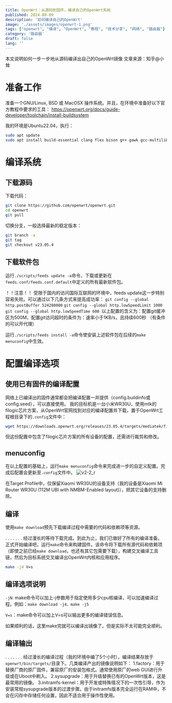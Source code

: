 ```yaml
---
title: OpenWrt：从源码到固件，编译自己的OpenWrt系统
published: 2024-08-09
description: '如何编译自己的OpenWrt'
image: './assets/images/openwrt-1.png'
tags: ["openwrt", "编译", "OpenWrt", "教程", "技术分享", "网络", "路由器"]
category: '路由器'
draft: false 
lang: ''
---
```



本文说明如何一步一步地从源码编译出自己的OpenWrt镜像
文章来源：知乎@小耸

# 准备工作
准备一个GNU/Linux, BSD 或 MacOSX 操作系统。并且，在环境中准备好以下官方教程中要求的工具：
https://openwrt.org/docs/guide-developer/toolchain/install-buildsystem

我的环境是Ubuntu22.04，执行：
```sh
sudo apt update 
sudo apt install build-essential clang flex bison g++ gawk gcc-multilib g++-multilib gettext git libncurses-dev libssl-dev python3-distutils rsync unzip zlib1g-dev file wget
```

# 编译系统
## 下载源码
下载代码：
```sh
git clone https://github.com/openwrt/openwrt.git
cd openwrt
git pull
```
切换分支，一般选择最新的稳定版本：
```sh
git branch -a
git tag
git checkout v23.05.4
```
## 下载软件包
运行`./scripts/feeds update -a`命令，下载或更新在`feeds.conf/feeds.conf.default`中定义的所有最新软件包。

！！注意！！
受限于国内的访问国际互联网的环境中，feeds update这一步特别容易失败。可以通过以下几条方式来提高成功率：
`git config --global http.postBuffer 524288000` `git config --global http.lowSpeedLimit 1000` `git config --global http.lowSpeedTime 600 `以上配置的含义为：配置git缓冲区为500M，配置git访问超时的条件为：速率小于1KB/s，且持续600秒
（有条件的可以开代理）

运行`./scripts/feeds install -a`命令使安装上述软件包在后续的`make menuconfig`中生效。

# 配置编译选项
## 使用已有固件的编译配置
网络上已编译出的固件通常都会把编译配置一并提供（config.buildinfo或config.seed），可以直接使用。
我的目标机是一台小米WR30U，使用mtk的filogic芯片方案，从OpenWrt官网找到对应的编译配置并下载，置于OpenWrt工程根目录下的`.config`文件中：
```sh
wget https://downloads.openwrt.org/releases/23.05.4/targets/mediatek/filogic/config.buildinfo -O .config
```
但这份配置中包含了filogic芯片方案的所有设备的配置，还需进行裁剪和修改。

## menuconfig
在以上配置的基础上，运行`make menuconfig`命令来完成进一步的自定义配置。完成后配置会更新至`.config`文件中。
![v2-2_r](https://pic1.zhimg.com/v2-2be9869a274b1a4728fce7dbe1ca1770_r.jpg)

在Target Profile中，仅保留Xiaomi WR30U的设备支持（我的设备是Xiaomi Mi Router WR30U (112M UBI with NMBM-Enabled layout)），把其它设备的支持删除。

## 编译
使用`make download`预先下载编译过程中需要的代码和依赖项等资源。

. . . . . . . 经过漫长的等待下载完成。到此为止，我们已做好了所有的编译准备。
正式开始编译吧，运行`make`命令来构建固件。该命令将下载所有源代码和依赖项（即使之前已经`make download`，也还有其它包需要下载），构建交叉编译工具链，然后为目标系统交叉编译出OpenWrt内核和应用程序。
```sh
make -j4 V=s
```
## 编译选项说明
`-jN`: make命令可以加上-j参数用于指定使用多少cpu核编译，可以加速编译过程。例如：`make download -j4，make -j5`

`V=s`：make命令可以加上V=s可以输出更多的编译错误信息。

如果顺利的话，这里make完就可以编译出镜像了。但是实际不太可能完全顺利。

## 编译输出
. . . . . . . 经过漫长的编译过程（我的环境中编了5个小时），编译结果存放于`openwrt/bin/targets/`目录下。几类编译产出的镜像说明如下：
1.factory：用于替换厂商的原厂固件，兼容原厂的安装包格式。通常使用原厂的web GUI进行升级或在Uboot中刷入。
2.sysupgrade：用于升级替换已有的OpenWrt版本，这是最常用的镜像。
3.initramfs-kernel：用于开发或特殊情况下的一次性引导，作为安装常规sysupgrade版本的过渡步骤。由于initramfs版本完全运行在RAM中，不会在闪存中存储任何设置，因此不适合用于操作性使用。
